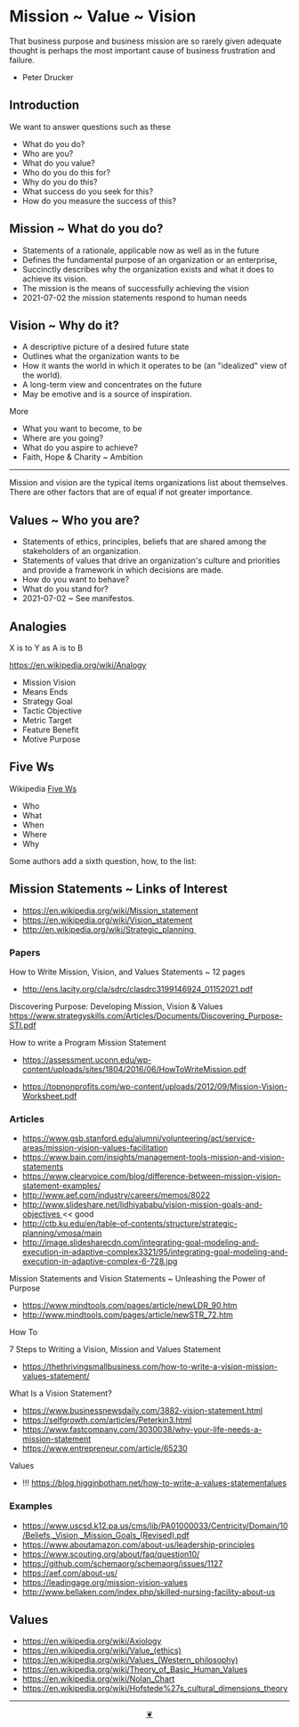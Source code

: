 # Mission ~ Value ~ Vision

That business purpose and business mission are so rarely given adequate thought is
perhaps the most important cause of business frustration and failure.

* Peter Drucker

## Introduction

We want to answer questions such as these

* What do you do?
* Who are you?
* What do you value?
* Who do you do this for?
* Why do you do this?
* What success do you seek for this?
* How do you measure the success of this?


## Mission ~ What do you do?

* Statements of a rationale, applicable now as well as in the future
* Defines the fundamental purpose of an organization or an enterprise,
* Succinctly describes why the organization exists and what it does to achieve its vision.
* The mission is the means of successfully achieving the vision
* 2021-07-02 the mission statements respond to human needs

## Vision ~ Why do it?

* A descriptive picture of a desired future state
* Outlines what the organization wants to be
* How it wants the world in which it operates to be (an "idealized" view of the world).
* A long-term view and concentrates on the future
* May be emotive and is a source of inspiration.

More

* What you want to become, to be
* Where are you going?
* What do you aspire to achieve?
* Faith, Hope & Charity ~ Ambition

***

Mission and vision are the typical items organizations list about themselves. There are other factors that are of equal if not greater importance.


## Values ~ Who you are?

* Statements of ethics, principles, beliefs that are shared among the stakeholders of an organization.
* Statements of values that drive an organization's culture and priorities and provide a framework in which decisions are made.
* How do you want to behave?
* What do you stand for?
* 2021-07-02 ~ See manifestos.



## Analogies

X is to Y as A is to B

https://en.wikipedia.org/wiki/Analogy

* Mission	Vision
* Means		Ends
* Strategy	Goal
* Tactic	Objective
* Metric	Target
* Feature	Benefit
* Motive	Purpose


## Five Ws

Wikipedia [Five Ws]( https://en.wikipedia.org/wiki/Five_Ws )

* Who
* What
* When
* Where
* Why

Some authors add a sixth question, how, to the list:


## Mission Statements ~ Links of Interest

* https://en.wikipedia.org/wiki/Mission_statement
* https://en.wikipedia.org/wiki/Vision_statement
* http://en.wikipedia.org/wiki/Strategic_planning 

### Papers

How to Write Mission, Vision, and Values Statements ~ 12 pages
* http://ens.lacity.org/cla/sdrc/clasdrc3199146924_01152021.pdf

Discovering Purpose: Developing Mission, Vision & Values
https://www.strategyskills.com/Articles/Documents/Discovering_Purpose-STI.pdf

How to write a Program Mission Statement

* https://assessment.uconn.edu/wp-content/uploads/sites/1804/2016/06/HowToWriteMission.pdf

* https://topnonprofits.com/wp-content/uploads/2012/09/Mission-Vision-Worksheet.pdf


### Articles

* https://www.gsb.stanford.edu/alumni/volunteering/act/service-areas/mission-vision-values-facilitation
* https://www.bain.com/insights/management-tools-mission-and-vision-statements
* https://www.clearvoice.com/blog/difference-between-mission-vision-statement-examples/
* http://www.aef.com/industry/careers/memos/8022
* http://www.slideshare.net/lidhiyababu/vision-mission-goals-and-objectives << good
* http://ctb.ku.edu/en/table-of-contents/structure/strategic-planning/vmosa/main
* http://image.slidesharecdn.com/integrating-goal-modeling-and-execution-in-adaptive-complex3321/95/integrating-goal-modeling-and-execution-in-adaptive-complex-6-728.jpg

Mission Statements and Vision Statements ~ Unleashing the Power of Purpose
* https://www.mindtools.com/pages/article/newLDR_90.htm
* http://www.mindtools.com/pages/article/newSTR_72.htm


How To

7 Steps to Writing a Vision, Mission and Values Statement
* https://thethrivingsmallbusiness.com/how-to-write-a-vision-mission-values-statement/

What Is a Vision Statement?

* https://www.businessnewsdaily.com/3882-vision-statement.html
* https://selfgrowth.com/articles/Peterkin3.html
* https://www.fastcompany.com/3030038/why-your-life-needs-a-mission-statement
* https://www.entrepreneur.com/article/65230

Values

* !!! https://blog.higginbotham.net/how-to-write-a-values-statementalues


### Examples

* https://www.uscsd.k12.pa.us/cms/lib/PA01000033/Centricity/Domain/10/Beliefs,_Vision,_Mission_Goals_(Revised).pdf
* https://www.aboutamazon.com/about-us/leadership-principles
* https://www.scouting.org/about/faq/question10/
* https://github.com/schemaorg/schemaorg/issues/1127
* https://aef.com/about-us/
* https://leadingage.org/mission-vision-values
* http://www.bellaken.com/index.php/skilled-nursing-facility-about-us


## Values

* https://en.wikipedia.org/wiki/Axiology
* https://en.wikipedia.org/wiki/Value_(ethics)
* https://en.wikipedia.org/wiki/Values_(Western_philosophy)
* https://en.wikipedia.org/wiki/Theory_of_Basic_Human_Values
* https://en.wikipedia.org/wiki/Nolan_Chart
* https://en.wikipedia.org/wiki/Hofstede%27s_cultural_dimensions_theory



***

<center title="Hello! Click me to go up to the top" ><a class=aDingbat href=javascript:window.scrollTo(0,0);> ❦ </a></center>


